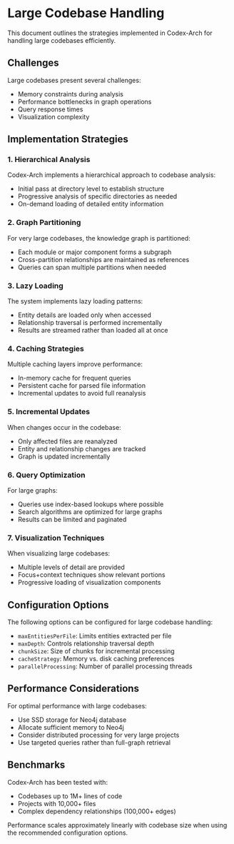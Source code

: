 # Large Codebase Handling

This document outlines the strategies implemented in Codex-Arch for handling large codebases efficiently.

## Challenges

Large codebases present several challenges:
- Memory constraints during analysis
- Performance bottlenecks in graph operations
- Query response times
- Visualization complexity

## Implementation Strategies

### 1. Hierarchical Analysis

Codex-Arch implements a hierarchical approach to codebase analysis:
- Initial pass at directory level to establish structure
- Progressive analysis of specific directories as needed
- On-demand loading of detailed entity information

### 2. Graph Partitioning

For very large codebases, the knowledge graph is partitioned:
- Each module or major component forms a subgraph
- Cross-partition relationships are maintained as references
- Queries can span multiple partitions when needed

### 3. Lazy Loading

The system implements lazy loading patterns:
- Entity details are loaded only when accessed
- Relationship traversal is performed incrementally
- Results are streamed rather than loaded all at once

### 4. Caching Strategies

Multiple caching layers improve performance:
- In-memory cache for frequent queries
- Persistent cache for parsed file information
- Incremental updates to avoid full reanalysis

### 5. Incremental Updates

When changes occur in the codebase:
- Only affected files are reanalyzed
- Entity and relationship changes are tracked
- Graph is updated incrementally

### 6. Query Optimization

For large graphs:
- Queries use index-based lookups where possible
- Search algorithms are optimized for large graphs
- Results can be limited and paginated

### 7. Visualization Techniques

When visualizing large codebases:
- Multiple levels of detail are provided
- Focus+context techniques show relevant portions
- Progressive loading of visualization components

## Configuration Options

The following options can be configured for large codebase handling:

- `maxEntitiesPerFile`: Limits entities extracted per file
- `maxDepth`: Controls relationship traversal depth
- `chunkSize`: Size of chunks for incremental processing
- `cacheStrategy`: Memory vs. disk caching preferences
- `parallelProcessing`: Number of parallel processing threads

## Performance Considerations

For optimal performance with large codebases:
- Use SSD storage for Neo4j database
- Allocate sufficient memory to Neo4j
- Consider distributed processing for very large projects
- Use targeted queries rather than full-graph retrieval

## Benchmarks

Codex-Arch has been tested with:
- Codebases up to 1M+ lines of code
- Projects with 10,000+ files
- Complex dependency relationships (100,000+ edges)

Performance scales approximately linearly with codebase size when using the recommended configuration options.